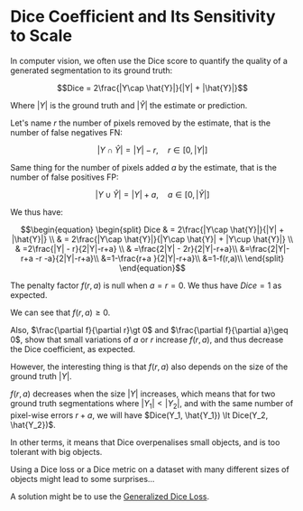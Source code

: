 # Dice Coefficient and Its Sensitivity to Scale

In computer vision, we often use the Dice score to quantify the quality of a generated segmentation to its ground truth: 

$$Dice = 2\frac{|Y\cap \hat{Y}|}{|Y| + |\hat{Y}|}$$

Where $|Y|$ is the ground truth and $|\hat{Y}|$ the estimate or prediction.

Let's name $r$ the number of pixels removed by the estimate, that is the number of false negatives FN:

$$|Y\cap \hat{Y}| = |Y| - r, \quad r\in[0, |Y|]$$

Same thing for the number of pixels added $a$ by the estimate, that is the number of false positives FP:

$$|Y\cup \hat{Y}| = |Y| + a, \quad a\in[0, |\hat{Y}|]$$

We thus have:

$$\begin{equation}
\begin{split}
Dice & = 2\frac{|Y\cap \hat{Y}|}{|Y| + |\hat{Y}|} \\
 & = 2\frac{|Y\cap \hat{Y}|}{|Y\cap \hat{Y}| + |Y\cup \hat{Y}|} \\
 & =2\frac{|Y| - r}{2|Y|-r+a} \\
 & =\frac{2|Y| - 2r}{2|Y|-r+a}\\
 &=\frac{2|Y|-r+a -r -a}{2|Y|-r+a}\\
 &=1-\frac{r+a }{2|Y|-r+a}\\
 &=1-f(r,a)\\
\end{split}
\end{equation}$$

The penalty factor $f(r,a)$ is null when $a=r=0$. We thus have $Dice=1$ as expected.

We can see that $f(r,a)\geq 0$.

Also, $\frac{\partial f}{\partial r}\gt 0$ and $\frac{\partial f}{\partial a}\geq 0$, show that small variations of $a$ or $r$ increase $f(r,a)$, and thus decrease the Dice coefficient, as expected.

However, the interesting thing is that $f(r,a)$ also depends on the size of the ground truth $|Y|$.

$f(r,a)$ decreases when the size $|Y|$ increases, which means that for two ground truth segmentations where $|Y_1|<|Y_2|$, and with the same number of pixel-wise errors $r+a$, we will have $Dice(Y_1, \hat{Y_1}) \lt Dice(Y_2, \hat{Y_2})$.

In other terms, it means that Dice overpenalises small objects, and is too tolerant with big objects.

Using a Dice loss or a Dice metric on a dataset with many different sizes of objects might lead to some surprises...

A solution might be to use the [Generalized Dice Loss](https://arxiv.org/abs/1707.03237).
